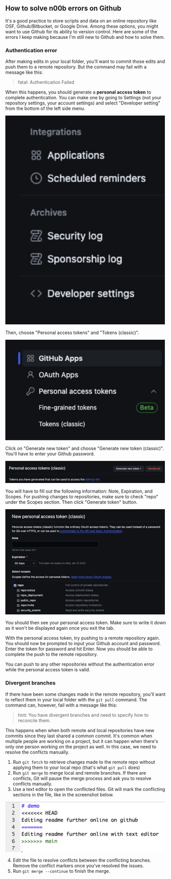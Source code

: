 ## How to solve n00b errors on Github
It's a good practice to store scripts and data on an online repository like OSF, Github/Bitbucket, or Google Drive. Among these options, you might want to use Github for its ability to version control. Here are some of the errors I keep making because I'm still new to Github and how to solve them.

### Authentication error
After making edits in your local folder, you'll want to commit those edits and push them to a remote repository. But the command may fail with a message like this:

> fatal: Authentication Failed

When this happens, you should generate a **personal access token** to complete authentication. You can make one by going to Settings (not your repository settings, your account settings) and select "Developer setting" from the bottom of the left side menu.

<img src="github1.png" alt="screenshot1" width="500"/>

Then, choose "Personal access tokens" and "Tokens (classic)". 

<img src="github2.png" alt="screenshot2" width="500"/>

Click on "Generate new token" and choose "Generate new token (classic)". You'll have to enter your Github password.

<img src="github3.png" alt="screenshot3" width="500"/>

You will have to fill out the following information: Note, Expiration, and Scopes. For pushing changes to repositories, make sure to check "repo" under the Scopes section. Then click "Generate token" button.

<img src="github4.png" alt="screenshot4" width="500"/>

You should then see your personal access token. Make sure to write it down as it won't be displayed again once you exit the tab.

With the personal access token, try pushing to a remote repository again. You should now be prompted to input your Github account and password. Enter the token for password and hit Enter. Now you should be able to complete the push to the remote repository.

You can push to any other repositories without the authentication error while the personal access token is valid. 

### Divergent branches
If there have been some changes made in the remote repository, you'll want to reflect them in your local folder with the `git pull` command. The command can, however, fail with a message like this:

> hint: You have divergent branches and need to specify how to reconcile them.

This happens when when both remote and local repositories have new commits since they last shared a common commit. It's common when multiple people are working on a project, but it can happen when there's only one person working on the project as well. In this case, we need to resolve the conflicts manually.

1. Run `git fetch` to retrieve changes made to the remote repo without applying them to your local repo (that's what `git pull` does)
2. Run `git merge` to merge local and remote branches. If there are conflicts, Git will pause the merge process and ask you to resolve conflicts manually.
3. Use a text editor to open the conflicted files. Git will mark the conflicting sections in the file, like in the screenshot below.

<img src="github5.png" alt="screenshot5" width="500"/>

4. Edit the file to resolve conflicts between the conflicting branches. Remove the conflict markers once you've resolved the issues.
5. Run `git merge --continue` to finish the merge.  
